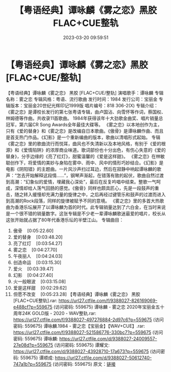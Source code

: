 ﻿---
title: 【粤语经典】谭咏麟《雾之恋》黑胶FLAC+CUE整轨
date: 2023-03-20 09:59:51
categories: WAV车载音乐、镜像
tags: 华语中文
---
# 【粤语经典】谭咏麟《雾之恋》黑胶[FLAC+CUE/整轨]

【粤语经典】谭咏麟《雾之恋》 黑胶 [FLAC+CUE/整轨]
演唱歌手：谭咏麟
专辑名称：雾之恋
专辑风格：粤语、流行歌曲
发行时间：1984
发行公司：宝丽金
专辑版本：宝丽金20世纪光辉印记1999版
唱片编号：818 306-2(X)
专辑介绍：
《雾之恋》是谭校长发行的第七张粤语专辑，由卢国沾、向雪怀等作词，蔡国权、林姆德等作曲。共收录11首歌曲。
1984年获得该年十大劲歌金曲奖、唱片销量总冠军，第六届CR Song Awards全年最佳大碟等。
《雾之恋》以本地创作为主，只有《爱的替身》和《雾之恋》是改编自日本歌曲。《傲骨》是谭咏麟作曲、而且是首支热门作品。《幻影》是一个重新编曲的版本，歌曲以清唱形式起始。
专辑《雾之恋》里的歌曲流行而悦耳，曲风也不失清新以及本地风格，有别于《爱的根源》和《爱情陷阱》的浓厚商业味道。歌词部份也十分出色，有伤心失意的《爱的替身》，分手边缘的《亮了红灯》，甜蜜温馨的《爱是这样甜》。
《雾之恋》在林敏聪创作下，将爱情的美妙与身陷在雾中、雨中、风中的情形巧妙结合。《幻影》是电影《阴阳错》的主题曲。一片风沙声扫过耳边，然后在寂静中响起谭咏麟的歌声：“怎去开始解释这段情……”，钢琴声渐起，在错落有致的起伏，歌曲自然过渡到高潮：“幻象似的爱情，埋藏我心深处”，最后在反复吟唱中结束。整歌一气呵成，深情却给人荡气回肠的感觉。《傲骨》同样也颇具匠心，先是一段鼓声的重击，随之转入缓慢却充满力量的旋律之中，之后再经过键管乐和鼓声的过渡而进入到高潮的Rock段落，同样的旋律被赋予不同的意境。
《雾之恋》里的多首大热歌曲为香港乐坛展开了以谭咏麟为首的时代。此专辑销量达到了六白金，在当时来说是一个很不错的销量数字。这张专辑是不少老一辈谭咏麟歌迷最爱的唱片，校长从这张开始就占据了80年代香港乐坛的半壁江山。
专辑曲目：
01. 傲骨    [0:05:22.60]
02. 爱的替身    [0:03:48.20]
03. 亮了红灯    [0:03:54.27]
04. 雾之恋    [0:04:27.70]
05. 午夜丽人    [0:04:24.03]
06. 创造命运    [0:03:15.30]
07. 爱火    [0:03:39.47]
08. 幻影    [0:04:27.40]
09. 火一般眼波    [0:03:15.08]
10. 爱是这样甜    [0:02:29.62]
11. 但愿不改变    [0:05:23.28]
【粤语经典】谭咏麟《雾之恋》 黑胶 [FLAC+CUE整轨].rar: https://url27.ctfile.com/f/9388027-826169069-e488cf?p=559675
(访问密码: 559675)
谭咏麟 - 雾之恋 2020年宝丽金五十周年24K GOLD版 - 2020 - WAV整轨.rar: https://url27.ctfile.com/f/9388027-497276884-2d97c6?p=559675
(访问密码: 559675)
谭咏麟.1984 - 雾之恋【宝丽金】【WAV+CUE】.rar: https://url27.ctfile.com/f/9388027-521586776-330bc7?p=559675
(访问密码: 559675)
谭咏麟: https://url27.ctfile.com/d/9388027-24009557-27e08d?p=559675
(访问密码: 559675)
谭耀文: https://url27.ctfile.com/d/9388027-43928710-17a673?p=559675
(访问密码: 559675)
谭顺成: https://url27.ctfile.com/d/9388027-50612740-747a1b?p=559675
(访问密码: 559675)
原文：[链接](https://blog.sina.com.cn/s/blog_1647c7e760103111v.html)